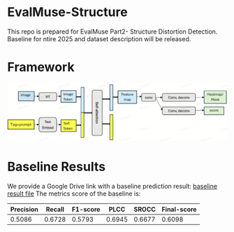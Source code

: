 # EvalMuse-Structure
This repo is prepared for EvalMuse Part2- Structure Distortion Detection.
Baseline for ntire 2025 and dataset description will be released.

# Framework
![baseline framework](https://github.com/DYEvaLab/EvalMuse-Structure/blob/main/images/model.png)


# Baseline Results
We provide a Google Drive link with a baseline prediction result: [baseline result file](https://drive.google.com/file/d/18OBQVFlpY6rr9EZapVKGWIJtaDyQ-_BQ/view?usp=drive_link)
The metrics score of the baseline is:

| Precision      | Recall      | F1-score      | PLCC      | SROCC      |Final-score      |
|--------------|--------------|--------------|--------------|--------------|--------------|
| 0.5086   | 0.6728   | 0.5793   | 0.6945   | 0.6677   |0.6098  |
